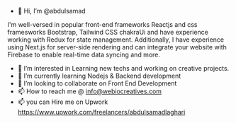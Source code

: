 - 👋 Hi, I’m @abdulsamad

I'm well-versed in popular front-end frameworks  Reactjs and css framesworks Bootstrap, Tailwind CSS chakraUi and have experience working with Redux for state management. Additionally, I have experience using Next.js for server-side rendering and can integrate your website with Firebase to enable real-time data syncing and more.



- 👀 I’m interested in Learning new techs and working on creative projects.
- 🌱 I’m currently learning Nodejs & Backend development
- 💞️ I’m looking to collaborate on Front End Development
- 📫 How to reach me @ info@webiocreatives.com
- 📫 you can Hire me on Upwork https://www.upwork.com/freelancers/abdulsamadlaghari


<!---
abdulsamad2/abdulsamad2 is a ✨ special ✨ repository because its `README.md` (this file) appears on your GitHub profile.
You can click the Preview link to take a look at your changes.
--->
